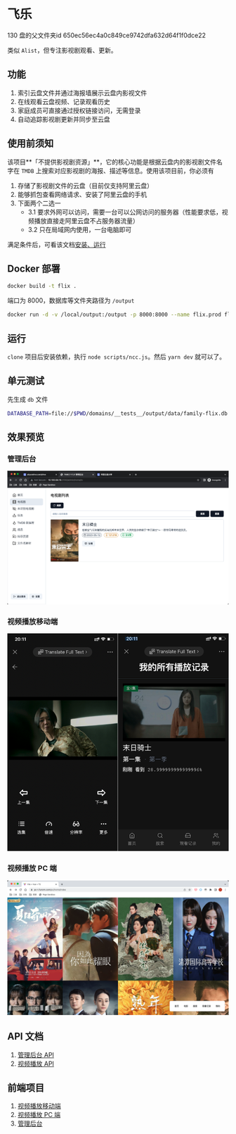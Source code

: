 # 飞乐

130 盘的父文件夹id
650ec56ec4a0c849ce9742dfa632d64f1f0dce22

类似 `Alist`，但专注影视剧观看、更新。

## 功能

1. 索引云盘文件并通过海报墙展示云盘内影视文件
2. 在线观看云盘视频、记录观看历史
3. 家庭成员可直接通过授权链接访问，无需登录
4. 自动追踪影视剧更新并同步至云盘

## 使用前须知

该项目**「不提供影视剧资源」**，它的核心功能是根据云盘内的影视剧文件名字在 `TMDB` 上搜索对应影视剧的海报、描述等信息。使用该项目前，你必须有

1. 存储了影视剧文件的云盘（目前仅支持阿里云盘）
2. 能够抓包查看网络请求、安装了阿里云盘的手机
3. 下面两个二选一
   - 3.1 要求外网可以访问，需要一台可以公网访问的服务器（性能要求低，视频播放直接走阿里云盘不占服务器流量）
   - 3.2 只在局域网内使用，一台电脑即可

满足条件后，可看该文档[安装、运行](https://www.yuque.com/u7327/lm76f6)

## Docker 部署

```bash
docker build -t flix .
```

端口为 8000，数据库等文件夹路径为 `/output`

```bash
docker run -d -v /local/output:/output -p 8000:8000 --name flix.prod flix
```

## 运行

`clone` 项目后安装依赖，执行 `node scripts/ncc.js`。然后 `yarn dev` 就可以了。

## 单元测试

先生成 `db` 文件

```bash
DATABASE_PATH=file://$PWD/domains/__tests__/output/data/family-flix.db yarn prisma db push
```

## 效果预览

### 管理后台

![管理后台](assets/family-flix-preview03.png)

### 视频播放移动端

![视频播放移动端](assets/family-flix-preview02.png)

### 视频播放 PC 端

![视频播放 PC 端](assets/family-flix-preview01.png)

## API 文档

1. [管理后台 API](https://documenter.getpostman.com/view/7312751/2s93sXdEzv)
2. [视频播放 API](https://documenter.getpostman.com/view/7312751/2s93sXdF5R)

## 前端项目

1. [视频播放移动端](https://github.com/family-flix/mobile1)
2. [视频播放 PC 端](https://github.com/family-flix/pc2)
3. [管理后台](https://github.com/family-flix/admin1)
